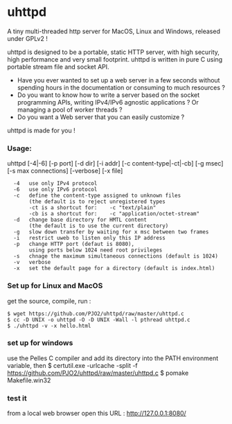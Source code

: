 # uhttpd
A tiny multi-threaded http server for MacOS, Linux and Windows, released under GPLv2 !

uhttpd is designed to be a portable, static HTTP server, with high security, high performance and very small footprint.
uhttpd is written in pure C using portable stream file and socket API. 

- Have you ever wanted to set up a web server in a few seconds without spending hours in the documentation or consuming to much resources ?
- Do you want to know how to write a server based on the socket programming APIs, writing IPv4/IPv6 agnostic applications  ? Or managing a pool of worker threads ?
- Do you want a Web server that you can easily customize ? 

uhttpd is made for you !

### Usage:

 uhttpd   [-4|-6] [-p port] [-d dir] [-i addr] [-c content-type|-ct|-cb]
          [-g msec] [-s max connections] [-verbose] [-x file]

      -4   use only IPv4 protocol
      -6   use only IPv6 protocol
      -c   define the content-type assigned to unknown files
           (the default is to reject unregistered types
           -ct is a shortcut for:    -c "text/plain"
           -cb is a shortcut for:    -c "application/octet-stream"
      -d   change base directory for HMTL content 
           (the default is to use the current directory)
      -g   slow down transfer by waiting for x msc between two frames
      -i   restrict uweb to listen only this IP address
      -p   change HTTP port (defaut is 8080), 
           using ports below 1024 need root privileges
      -s   chnage the maximum simultaneous connections (default is 1024)
      -v   verbose
      -x   set the default page for a directory (default is index.html)


### Set up for Linux and MacOS
get the source, compile, run :

    $ wget https://github.com/PJO2/uhttpd/raw/master/uhttpd.c
    $ cc -D UNIX -o uhttpd -O -D UNIX -Wall -l pthread uhttpd.c
    $ ./uhttpd -v -x hello.html


### set up for windows 
use the Pelles C compiler and add its directory into the PATH environment variable, then
    $ certutil.exe -urlcache -split -f https://github.com/PJO2/uhttpd/raw/master/uhttpd.c
    $ pomake Makefile.win32

### test it
from a local web browser open this URL : http://127.0.0.1:8080/



